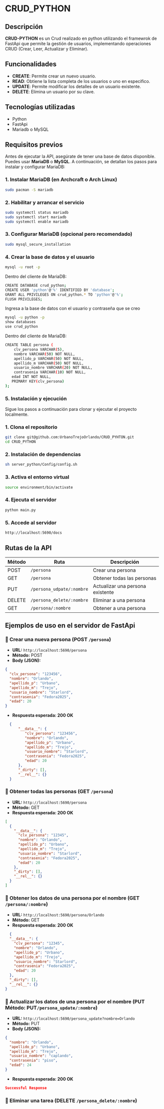 # CRUD_PYTHON
## Descripción 
**CRUD-PYTHON** es un Crud realizado en python utilizando el framewrok de FastApi  que permite la gestión de usuarios, implementando operaciones CRUD (Crear, Leer, Actualizar y Eliminar).
## Funcionalidades

- **CREATE**: Permite crear un nuevo usuario. 
- **READ**: Obtiene la lista completa de los usuarios o uno en especifico.
- **UPDATE**: Permite modificar los detalles de un usuario existente. 
- **DELETE**: Elimina un usuario por su clave. 

## Tecnologías utilizadas
- Python 
- FastApi  
- Mariadb o MySQL  

## Requisitos previos
Antes de ejecutar la API, asegúrate de tener una base de datos disponible. Puedes usar **MariaDB** o **MySQL**. A continuación, se detallan los pasos para instalar y configurar MariaDB:

### 1. Instalar MariaDB (en Archcraft o Arch Linux)

```bash
sudo pacman -S mariadb
```
### 2. Habilitar y arrancar el servicio
```bash
sudo systemctl status mariadb
sudo systemctl start mariadb
sudo systemctl enable mariadb
```
### 3. Configurar MariaDB (opcional pero recomendado)
```bash
sudo mysql_secure_installation
```
### 4. Crear la base de datos y el usuario
```bash
mysql -u root -p
```
Dentro del cliente de MariaDB:
```bash
CREATE DATABASE crud_python;
CREATE USER 'python'@'%' IDENTIFIED BY 'database';
GRANT ALL PRIVILEGES ON crud_python.* TO 'python'@'%';
FLUSH PRIVILEGES;
```
Ingresa a la base de datos con el usuario y contraseña que se creo
```bash
mysql -u python -p
show databases
use crud_python
```
Dentro del cliente de MariaDB:
```bash
CREATE TABLE persona (
	clv_persona VARCHAR(5),
	nombre VARCHAR(50) NOT NULL,
	apellido_p VARCHAR(50) NOT NULL,
	apellido_m VARCHAR(50) NOT NULL,
	usuario_nombre VARCHAR(20) NOT NULL,
	contrasenia VARCHAR(10) NOT NULL,
   edad INT NOT NULL,  
   PRIMARY KEY(clv_persona)
);
```
### 5. Instalación y ejecución
Sigue los pasos a continuación para clonar y ejecutar el proyecto localmente.
### 1. Clona el repositorio
```bash
git clone git@github.com:UrbanoTrejoOrlando/CRUD_PYHTON.git
cd CRUD_PYTHON
```
### 2. Instalación de dependencias
```bash
sh server_python/Config/config.sh
```
### 3. Activa el entorno virtual
```bash
source environment/bin/activate
```
### 4. Ejecuta el servidor
```bash
python main.py
```
### 5. Accede al servidor
```bash
http://localhost:5690/docs
```
## Rutas de la API

| Método |         Ruta               | Descripción                      |
|--------|----------------------------|----------------------------------|
| POST   | `/persona`                 | Crear una persona                |
| GET    | `/persona`                 | Obtener todas las personas       |
| PUT    | `/persona_udpate/:nombre`  | Actualizar una persona existente |
| DELETE | `/persona_delete/:nombre`  | Eliminar a una persona           |
| GET    | `/persona/:nombre`         | Obtener a una persona            |

## Ejemplos de uso en el servidor de FastApi
### 🔸 Crear una nueva persona (POST `/persona`)
- **URL:** `http://localhost:5690/persona`
- **Método:** POST
- **Body (JSON):**
```json
{
  "clv_persona": "123456",
  "nombre": "Orlando",
  "apellido_p": "Urbano",
  "apellido_m": "Trejo",
  "usuario_nombre": "Starlord",
  "contrasenia": "Fedora2025",
  "edad": 20
}
```
- **Respuesta esperada: 200 OK**
```json
  {
      "__data__": {
         "clv_persona": "123456",
         "nombre": "Orlando",
         "apellido_p": "Urbano",
         "apellido_m": "Trejo",
         "usuario_nombre": "Starlord",
         "contrasenia": "Fedora2025",
         "edad": 20
      },
      "_dirty": [],
      "__rel__": {}
  }
```
### 🔸 Obtener todas las personas (GET `/persona`)
- **URL:** `http://localhost:5690/persona`
- **Método:** GET
- **Respuesta esperada: 200 OK**
```json
[
  {
    "__data__": {
      "clv_persona": "12345",
      "nombre": "Orlando",
      "apellido_p": "Urbano",
      "apellido_m": "Trejo",
      "usuario_nombre": "Starlord",
      "contrasenia": "Fedora2025",
      "edad": 20
    },
    "_dirty": [],
    "__rel__": {}
  }
]
```
### 🔸 Obtener los datos de una persona por el nombre (GET `/persona/:nombre`)
- **URL:** `http://localhost:5690/persona/Orlando`
- **Método:** GET
- **Respuesta esperada: 200 OK**
```json
  {
  "__data__": {
    "clv_persona": "12345",
    "nombre": "Orlando",
    "apellido_p": "Urbano",
    "apellido_m": "Trejo",
    "usuario_nombre": "Starlord",
    "contrasenia": "Fedora2025",
    "edad": 20
  },
  "_dirty": [],
  "__rel__": {}
}
```
### 🔸 Actualizar los datos de una persona por el nombre (PUT **Método:** PUT`/persona_update/:nombre`)
- **URL:** `http://localhost:5690/persona_update?nombre=Orlando`
- **Método:** PUT
- **Body (JSON):**
```json
{
  "nombre": "Orlando",
  "apellido_p": "Urbano",
  "apellido_m": "Trejo",
  "usuario_nombre": "caplando",
  "contrasenia": "piso",
  "edad": 24
}
```
- **Respuesta esperada: 200 OK**
```json
Successful Response
```
### 🔸 Eliminar una tarea (DELETE `/persona_delete/:nombre`)

